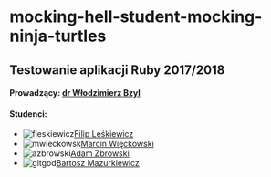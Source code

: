 # mocking-hell-student-mocking-ninja-turtles
## Testowanie aplikacji Ruby 2017/2018
#### Prowadzący: [dr Włodzimierz Bzyl](https://github.com/wbzyl)
#### Studenci: 
* ![fleskiewicz](https://avatars3.githubusercontent.com/u/16317532?s=40&v=4)[Filip Leśkiewicz](https://github.com/fleskiewicz)
* ![mwieckowsk](https://avatars1.githubusercontent.com/u/32486835?s=40&v=4)[Marcin Więckowski](https://github.com/mwieckowsk)
* ![azbrowski](https://avatars0.githubusercontent.com/u/32486117?s=40&v=4)[Adam Zbrowski](https://github.com/azbrowski)
* ![gitgod](https://avatars1.githubusercontent.com/u/16317542?s=20&v=4)[Bartosz Mazurkiewicz](https://github.com/GitGod)
